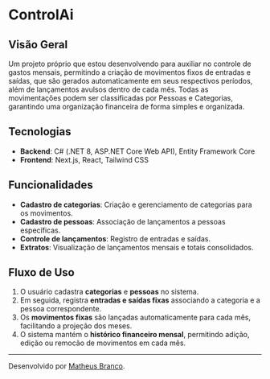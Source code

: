 # ControlAi

## Visão Geral

Um projeto próprio que estou desenvolvendo para auxiliar no controle de gastos mensais, permitindo a criação de movimentos fixos de entradas e saídas, que são gerados automaticamente em seus respectivos períodos, além de lançamentos avulsos dentro de cada mês.
Todas as movimentações podem ser classificadas por Pessoas e Categorias, garantindo uma organização financeira de forma simples e organizada.

## Tecnologias

- **Backend**: C# (.NET 8, ASP.NET Core Web API), Entity Framework Core
- **Frontend**: Next.js, React, Tailwind CSS 

## Funcionalidades

- **Cadastro de categorias**: Criação e gerenciamento de categorias para os movimentos.  
- **Cadastro de pessoas**: Associação de lançamentos a pessoas específicas.  
- **Controle de lançamentos**: Registro de entradas e saídas.   
- **Extratos**: Visualização de lançamentos mensais e totais consolidados.  

## Fluxo de Uso

1. O usuário cadastra **categorias** e **pessoas** no sistema.  
2. Em seguida, registra **entradas e saídas fixas** associando a categoria e a pessoa correspondente.  
3. Os **movimentos fixas** são lançadas automaticamente para cada mês, facilitando a projeção dos meses.
4. O sistema mantém o **histórico financeiro mensal**, permitindo adição, edição ou remocão de movimentos em cada mês.

---

Desenvolvido por [Matheus Branco](https://github.com/matheusbranco).
